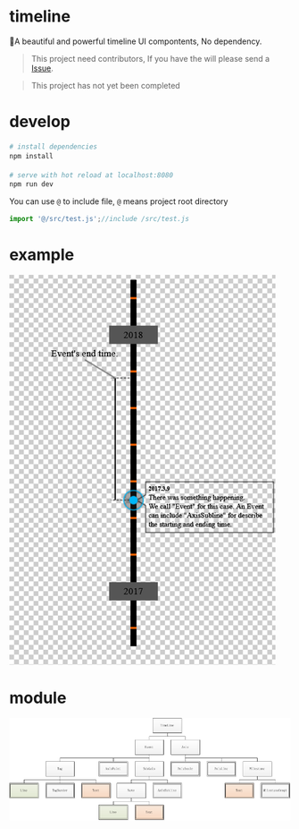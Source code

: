 # timeline

:deciduous_tree:A beautiful and powerful timeline UI compontents, No dependency.

> This project need contributors, If you have the will please send a [Issue](https://github.com/pea3nut/timeline/issues/new).

> This project has not yet been completed

# develop

```bash
# install dependencies
npm install

# serve with hot reload at localhost:8080
npm run dev
```

You can use `@` to include file, `@` means project root directory

```js
import '@/src/test.js';//include /src/test.js
```

# example

![](/.github/level-1-result.png)

# module

![](/.github/modular-structure.png)

